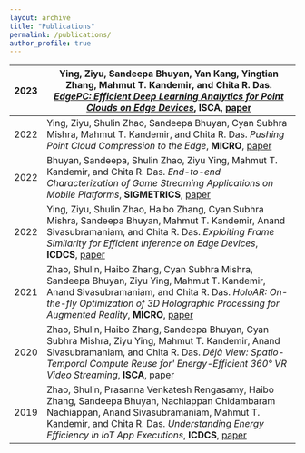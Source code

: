 ```yaml
---
layout: archive
title: "Publications"
permalink: /publications/
author_profile: true
---
```


<script type="text/javascript" src="https://d1bxh8uas1mnw7.cloudfront.net/assets/embed.js"></script>


|2023| Ying, Ziyu, Sandeepa Bhuyan, Yan Kang, Yingtian Zhang, Mahmut T. Kandemir, and Chita R. Das. *[EdgePC: Efficient Deep Learning Analytics for Point Clouds on Edge Devices](https://dl.acm.org/doi/10.1145/3579371.3589113)*, **ISCA**, [paper](https://dl.acm.org/doi/10.1145/3579371.3589113)|
|-|-|
|2022| Ying, Ziyu, Shulin Zhao, Sandeepa Bhuyan, Cyan Subhra Mishra, Mahmut T. Kandemir, and Chita R. Das. *Pushing Point Cloud Compression to the Edge*, **MICRO**, [paper](https://ieeexplore.ieee.org/document/9923794)|
|2022| Bhuyan, Sandeepa, Shulin Zhao, Ziyu Ying, Mahmut T. Kandemir, and Chita R. Das. *End-to-end Characterization of Game Streaming Applications on Mobile Platforms*, **SIGMETRICS**, [paper](https://dl.acm.org/doi/10.1145/3508030)|
|2022| Ying, Ziyu, Shulin Zhao, Haibo Zhang, Cyan Subhra Mishra, Sandeepa Bhuyan, Mahmut T. Kandemir, Anand Sivasubramaniam, and Chita R. Das. *Exploiting Frame Similarity for Efficient Inference on Edge Devices*, **ICDCS**, [paper](https://ieeexplore.ieee.org/document/9912209)|
|2021| Zhao, Shulin, Haibo Zhang, Cyan Subhra Mishra, Sandeepa Bhuyan, Ziyu Ying, Mahmut T. Kandemir, Anand Sivasubramaniam, and Chita R. Das. *HoloAR: On-the-fly Optimization of 3D Holographic Processing for Augmented Reality*, **MICRO**, [paper](https://dl.acm.org/doi/10.1145/3466752.3480056)|
|2020| Zhao, Shulin, Haibo Zhang, Sandeepa Bhuyan, Cyan Subhra Mishra, Ziyu Ying, Mahmut T. Kandemir, Anand Sivasubramaniam, and Chita R. Das. *Déjà View: Spatio-Temporal Compute Reuse for' Energy-Efficient 360° VR Video Streaming*, **ISCA**, [paper](https://ieeexplore.ieee.org/document/9138937)|
|2019| Zhao, Shulin, Prasanna Venkatesh Rengasamy, Haibo Zhang, Sandeepa Bhuyan, Nachiappan Chidambaram Nachiappan, Anand Sivasubramaniam, Mahmut T. Kandemir, and Chita R. Das. *Understanding Energy Efficiency in IoT App Executions*, **ICDCS**, [paper](https://ieeexplore.ieee.org/document/8885095)|



